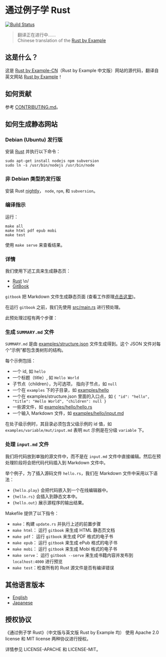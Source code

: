 # 通过例子学 Rust

[![Build Status][travis-image]][travis-link]  
> 翻译正在进行中……  
> Chinese translation of the [Rust by Example][rust-by-example]

## 这是什么？

这是 [Rust by Example-CN][website-cn]（Rust by Example 中文版）网站的源代码，翻译自英文网站 [Rust by Example][website]！

## 如何贡献

参考 [CONTRIBUTING.md][how-to-contribute]。

## 如何生成静态网站

### Debian (Ubuntu) 发行版

安装 [Rust](http://www.rust-lang.org/install.html) 并执行以下命令：

```
sudo apt-get install nodejs npm subversion
sudo ln -s /usr/bin/nodejs /usr/bin/node
```

### 非 Debian 类型的发行版

安装 Rust [nightly](http://www.rust-lang.org/install.html)，
`node`, `npm`, 和 `subversion`。

### 编译指示

运行：

```
make all
make html pdf epub mobi
make test
```

使用 `make serve` 来查看结果。

### 详情

我们使用下述工具来生成静态页：

* [Rust][rust-lang] \o/
* [GitBook][gitbook]

`gitbook` 把 Markdown 文件生成静态页面 (查看工作原理[点击这里][gitbook-format])。

在运行 `gitbook` 之前，我们先使用 [src/main.rs][main-rs] 进行预处理。

此预处理过程有两个步骤：

### 生成 `SUMMARY.md` 文件

`SUMMARY.md` 是由
[examples/structure.json][structure] 文件生成得到。这个 JSON 文件对每个“示例”都包含类树形的结构。

每个示例包括：

* 一个 id, 如 `hello`
* 一个标题（title）, 如 `Hello World`
* 子节点（children），为可选项， 指向子节点，如 `null`
* 一个在 `examples` 下的子目录，如 [examples/hello][hello-folder]
* 一个在 examples/structure.json 里面的入口点，如 `{ "id": "hello", "title": "Hello World", "children": null }`
* 一些源文件，如 [examples/hello/hello.rs][hello-rs]
* 一个输入 Markdown 文件，如 [examples/hello/input.md][hello-md]

在处子级示例时，其目录必须包含父级示例的 id 值，如 `examples/variable/mut/input.md` 表明 `mut` 示例是在分级 `variable` 下。

### 处理 `input.md` 文件

我们将代码放到单独的源文件中，而不是在 `input.md` 文件中直接编辑。然后在预处理阶段将会把代码代码插入到 Markdown 文件中。

举个例子，为了插入源码文件 `hello.rs`，我们在 Markdown 文件中采用以下语法：

* `{hello.play}` 会把代码嵌入到一个在线编辑器中。
* `{hello.rs}` 会插入到静态文本中。
* `{hello.out}` 展示源程序的输出结果。

Makefile 提供了以下指令：

* `make`：构建 `update.rs` 并执行上述的前置步骤
* `make html`： 运行 `gitbook` 来生成 HTML 静态页文档
* `make pdf`： 运行 `gitbook` 来生成 PDF 格式的电子书
* `make epub`： 运行 `gitbook` 来生成 ePub 格式的电子书
* `make mobi`： 运行 `gitbook` 来生成 Mobi 格式的电子书
* `make serve`： 运行 `gitbook --serve` 来生成书籍内容并发布到 `localhost:4000` 进行预览
* `make test`：检查所有的 Rust 源文件是否有编译错误

## 其他语言版本

* [English](https://github.com/rust-lang/rust-by-example)
* [Japanese](https://github.com/rust-lang-ja/rust-by-example-ja)

## 授权协议

《通过例子学 Rust》（中文版与英文版 Rust by Example 均） 使用 Apache 2.0 license 和 MIT
license 两种协议进行授权。

详情参见 LICENSE-APACHE 和 LICENSE-MIT。

[rust-by-example]: https://github.com/rust-lang/rust-by-example
[travis-image]: https://travis-ci.org/rust-lang/rust-by-example.svg?branch=master
[travis-link]: https://travis-ci.org/rust-lang/rust-by-example
[website]: http://rustbyexample.com
[website-cn]: http://rustwiki.org/rust-by-example
[how-to-contribute]: CONTRIBUTING.md
[rust-lang]: http://www.rust-lang.org/
[gitbook]: http://www.gitbook.io
[gitbook-format]: https://github.com/GitbookIO/gitbook#book-format
[main-rs]: src/main.rs
[structure]: examples/structure.json
[hello-folder]: examples/hello
[hello-rs]: examples/hello/hello.rs
[hello-md]: examples/hello/input.md
